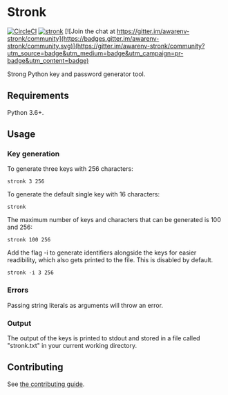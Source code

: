 # Stronk
[![CircleCI](https://circleci.com/gh/hash-vault/stronk.svg?style=svg)](https://circleci.com/gh/hash-vault/stronk)
[![stronk](https://img.shields.io/pypi/v/stronk.svg)](https://pypi.org/project/stronk/) [![Join the chat at https://gitter.im/awarenv-stronk/community](https://badges.gitter.im/awarenv-stronk/community.svg)](https://gitter.im/awarenv-stronk/community?utm_source=badge&utm_medium=badge&utm_campaign=pr-badge&utm_content=badge)

Strong Python key and password generator tool.

## Requirements

Python 3.6+.

## Usage

### Key generation

To generate three keys with 256 characters:

```
stronk 3 256
```

To generate the default single key with 16 characters:

```
stronk
```

The maximum number of keys and characters that can be generated is 100 and 256:

```
stronk 100 256
```

Add the flag -i to generate identifiers alongside the keys for easier readibility, which also gets printed to the
file.  This is disabled by default.

```
stronk -i 3 256
```

### Errors

Passing string literals as arguments will throw an error.

### Output

The output of the keys is printed to stdout and stored in a file called "stronk.txt" in your 
current working directory.

## Contributing

See [the contributing guide](CONTRIBUTING.md).
